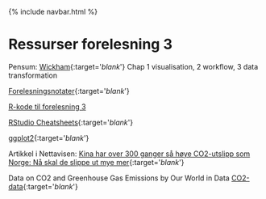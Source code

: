 {% include navbar.html %}

# Ressurser forelesning 3

Pensum: [Wickham](https://r4ds.hadley.nz/){:target='_blank_'} Chap 1 visualisation, 2 workflow, 3 data transformation

[Forelesningsnotater](/forelesninger/SOK-1004_Forelesning_3_h24.pdf){:target='_blank_'}

[R-kode til forelesning 3](/forelesninger/SOK-1004_Forelesning_3_h24.R)             

[RStudio Cheatsheets](https://www.rstudio.com/resources/cheatsheets/){:target='_blank_'}

[ggplot2](https://ggplot2.tidyverse.org/index.html){:target='_blank_'}

Artikkel i Nettavisen: [Kina har over 300 ganger så høye CO2-utslipp som Norge: Nå skal de slippe ut mye mer](https://www.nettavisen.no/okonomi/kina-har-over-300-ganger-sa-hoye-co2-utslipp-som-norge-na-skal-de-slippe-ut-mye-mer/s/12-95-3424169652){:target='_blank_'}

Data on CO2 and Greenhouse Gas Emissions by Our World in Data [CO2-data](https://ourworldindata.org/co2-and-other-greenhouse-gas-emissions){:target='_blank_'}
